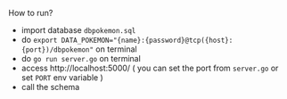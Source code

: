 How to run?
- import database `dbpokemon.sql`
- do `export DATA_POKEMON="{name}:{password}@tcp({host}:{port})/dbpokemon"` on terminal
- do `go run server.go` on terminal
- access http://localhost:5000/  ( you can set the port from `server.go` or set `PORT` env variable )
- call the schema
